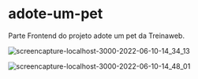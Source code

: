# adote-um-pet
 Parte Frontend do projeto adote um pet da Treinaweb.
 
 
![screencapture-localhost-3000-2022-06-10-14_34_13](https://user-images.githubusercontent.com/101671694/173122284-4dc0c6b5-3e62-4b7e-97b1-e6045ebb157c.png)
<br>

![screencapture-localhost-3000-2022-06-10-14_48_01](https://user-images.githubusercontent.com/101671694/173122831-74886c8d-90ff-4e23-a753-ace9b25cb1f1.png)
